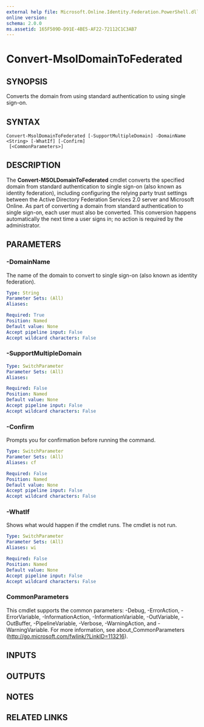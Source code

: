 ```yaml
---
external help file: Microsoft.Online.Identity.Federation.PowerShell.dll-help.xml
online version:
schema: 2.0.0
ms.assetid: 165F509D-D91E-4BE5-AF22-72112C1C3AB7
---
```


# Convert-MsolDomainToFederated

## SYNOPSIS
Converts the domain from using standard authentication to using single sign-on.

## SYNTAX

```
Convert-MsolDomainToFederated [-SupportMultipleDomain] -DomainName <String> [-WhatIf] [-Confirm]
 [<CommonParameters>]
```

## DESCRIPTION
The **Convert-MSOLDomainToFederated** cmdlet converts the specified domain from standard authentication to single sign-on (also known as identity federation), including configuring the relying party trust settings between the Active Directory Federation Services 2.0 server and Microsoft Online.
As part of converting a domain from standard authentication to single sign-on, each user must also be converted.
This conversion happens automatically the next time a user signs in; no action is required by the administrator.

## PARAMETERS

### -DomainName
The name of the domain to convert to single sign-on (also known as identity federation).

```yaml
Type: String
Parameter Sets: (All)
Aliases:

Required: True
Position: Named
Default value: None
Accept pipeline input: False
Accept wildcard characters: False
```

### -SupportMultipleDomain


```yaml
Type: SwitchParameter
Parameter Sets: (All)
Aliases:

Required: False
Position: Named
Default value: None
Accept pipeline input: False
Accept wildcard characters: False
```

### -Confirm
Prompts you for confirmation before running the command.

```yaml
Type: SwitchParameter
Parameter Sets: (All)
Aliases: cf

Required: False
Position: Named
Default value: None
Accept pipeline input: False
Accept wildcard characters: False
```

### -WhatIf
Shows what would happen if the cmdlet runs.
The cmdlet is not run.

```yaml
Type: SwitchParameter
Parameter Sets: (All)
Aliases: wi

Required: False
Position: Named
Default value: None
Accept pipeline input: False
Accept wildcard characters: False
```

### CommonParameters
This cmdlet supports the common parameters: -Debug, -ErrorAction, -ErrorVariable, -InformationAction, -InformationVariable, -OutVariable, -OutBuffer, -PipelineVariable, -Verbose, -WarningAction, and -WarningVariable. For more information, see about_CommonParameters (http://go.microsoft.com/fwlink/?LinkID=113216).

## INPUTS

## OUTPUTS

## NOTES

## RELATED LINKS
